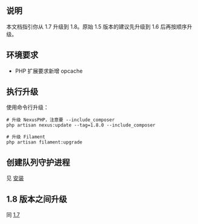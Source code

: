 <ArticleTopAd></ArticleTopAd>

## 说明
本文档指引你从 1.7 升级到 1.8。原始 1.5 版本的建议先升级到 1.6 后再按顺序升级。

## 环境要求

- PHP 扩展要求新增 opcache

## 执行升级

使用命令行升级：
```
# 升级 NexusPHP，注意要 --include_composer
php artisan nexus:update --tag=1.8.0 --include_composer

# 升级 Filament
php artisan filament:upgrade
```

## 创建队列守护进程
见 [安装](./installation.md#创建队列守护进程-1-8需要)

## 1.8 版本之间升级

同 [1.7](./update1.7.md#17-版本之间升级)